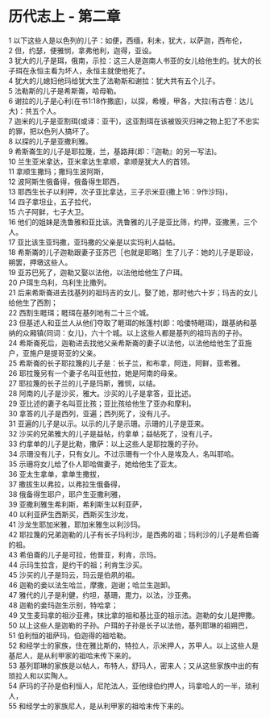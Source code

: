 # 历代志上 - 第二章
  
 1 以下这些人是以色列的儿子：如便，西缅，利未，犹大，以萨迦，西布伦，  
 2 但，约瑟，便雅悯，拿弗他利，迦得，亚设。  
 3 犹大的儿子是珥，俄南，示拉：这三人是迦南人书亚的女儿给他生的。犹大的长子珥在永恒主看为坏人，永恒主就使他死了。  
 4 犹大的儿媳妇他玛给犹大生了法勒斯和谢拉：犹大共有五个儿子。  
 5 法勒斯的儿子是希斯崙，哈母勒。  
 6 谢拉的儿子是心利(在书1:18作撒底)，以探，希幔，甲各，大拉(有古卷：达儿大)：共五个人。  
 7 迦米的儿子是亚割珥(或译：亚干)，这亚割珥在该被毁灭归神之物上犯了不忠实的罪，把以色列人搞坏了。  
 8 以探的儿子是亚撒利雅。  
 9 希斯崙生的儿子是耶拉篾，兰，基路拜(即：『迦勒』的另一写法)。  
 10 兰生亚米拿达，亚米拿达生拿顺，拿顺是犹大人的首领。  
 11 拿顺生撒玛；撒玛生波阿斯，  
 12 波阿斯生俄备得，俄备得生耶西，  
 13 耶西生长子以利押，次子亚比拿达，三子示米亚(撒上16：9作沙玛)，  
 14 四子拿坦业，五子拉代，  
 15 六子阿鲜，七子大卫。  
 16 他们的姐妹是洗鲁雅和亚比该。洗鲁雅的儿子是亚比筛，约押，亚撒黑，三个人。  
 17 亚比该生亚玛撒，亚玛撒的父亲是以实玛利人益帖。  
 18 希斯崙的儿子迦勒跟妻子亚苏巴［也就是耶略］生了儿子：她的儿子是耶设，朔罢，押墩这些人。  
 19 亚苏巴死了，迦勒又娶以法他，以法他给他生了户珥。  
 20 户珥生乌利，乌利生比撒列。  
 21 后来希斯崙进去找基列的祖玛吉的女儿，娶了她，那时他六十岁；玛吉的女儿给他生了西割；  
 22 西割生睚珥；睚珥在基列地有二十三个城。  
 23 但基述人和亚兰人从他们夺取了睚珥的帐篷村(即：哈倭特睚珥)，跟基纳和基纳的众厢镇(同词：女儿)，六十个城。以上这些人都是基列的祖玛吉的子孙。  
 24 希斯崙死后，迦勒进去找他父亲希斯崙的妻子以法他，以法他给他生了亚施户，亚施户是提哥亚的父亲。  
 25 希斯崙的长子耶拉篾的儿子是：长子兰，和布拿，阿连，阿鲜，亚希雅。  
 26 耶拉篾另有一个妻子名叫亚他拉，她是阿南的母亲。  
 27 耶拉篾的长子兰的儿子是玛斯，雅悯，以结。  
 28 阿南的儿子是沙买，雅大。沙买的儿子是拿答，亚比述。  
 29 亚比述的妻子名叫亚比孩；亚比孩给他生了亚办和摩利。  
 30 拿答的儿子是西列，亚遍；西列死了，没有儿子。  
 31 亚遍的儿子是以示。以示的儿子是示珊。示珊的儿子是亚来。  
 32 沙买的兄弟雅大的儿子是益帖，约拿单；益帖死了，没有儿子。  
 33 约拿单的儿子是比勒，撒萨：以上这些人是耶拉篾的子孙。  
 34 示珊没有儿子，只有女儿。不过示珊有一个仆人是埃及人，名叫耶哈。  
 35 示珊将女儿给了仆人耶哈做妻子，她给他生了亚太。  
 36 亚太生拿单，拿单生撒拔，  
 37 撒拔生以弗拉，以弗拉生俄备得，  
 38 俄备得生耶户，耶户生亚撒利雅，  
 39 亚撒利雅生希利斯，希利斯生以利亚萨，  
 40 以利亚萨生西斯买，西斯买生沙龙，  
 41 沙龙生耶加米雅，耶加米雅生以利沙玛。  
 42 耶拉篾的兄弟迦勒的儿子有长子玛利沙，是西弗的祖；玛利沙的儿子是希伯崙的祖。  
 43 希伯崙的儿子是可拉，他普亚，利肯，示玛。  
 44 示玛生拉含，是约干的祖；利肯生沙买。  
 45 沙买的儿子是玛云，玛云是伯夙的祖。  
 46 迦勒的妾以法生哈兰，摩撒，迦谢；哈兰生迦卸。  
 47 雅代的儿子是利健，约坦，基珊，毘力，以法，沙亚弗。  
 48 迦勒的妾玛迦生示别，特哈拿；  
 49 又生麦玛拿的祖沙亚弗，抹比拿的祖和基比亚的祖示法。迦勒的女儿是押撒。  
 50 以上这些人是迦勒的子孙。户珥的子孙是长子以法他，基列耶琳的祖朔巴，  
 51 伯利恒的祖萨玛，伯迦得的祖哈勒。  
 52 和经学士的家族，住在雅比斯的，特拉人，示米押人，苏甲人。以上这些人是基尼人，是从利甲家的祖哈末传下来的。  
 53 基列耶琳的家族是以帖人，布特人，舒玛人，密来人；又从这些家族中出的有琐拉人和以实陶人。  
 54 萨玛的子孙是伯利恒人，尼陀法人，亚他绿伯约押人，玛拿哈人的一半，琐利人，  
 55 和经学士的家族尼人，是从利甲家的祖哈末传下来的。